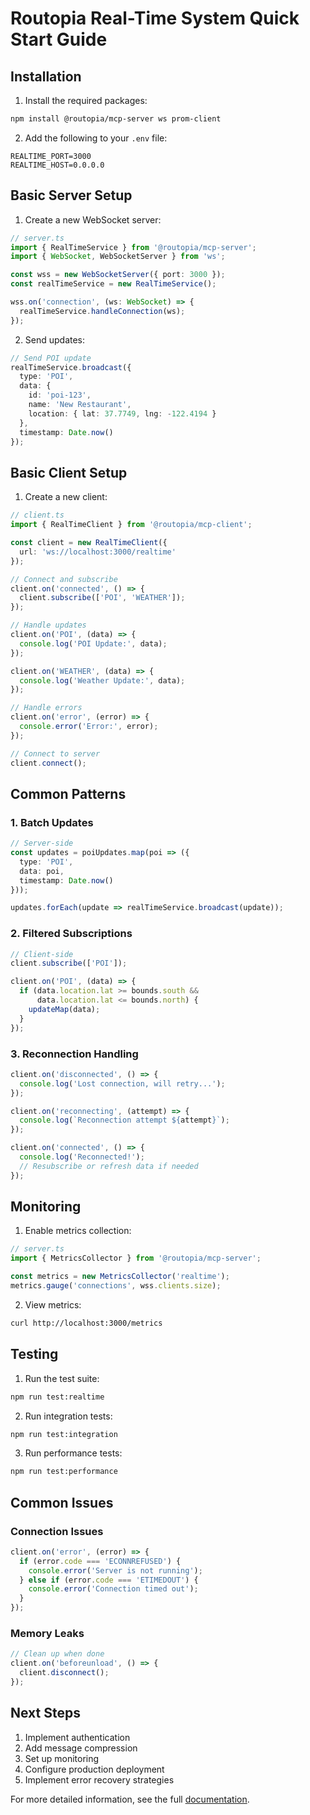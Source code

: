 # Routopia Real-Time System Quick Start Guide

## Installation

1. Install the required packages:

```bash
npm install @routopia/mcp-server ws prom-client
```

2. Add the following to your `.env` file:

```env
REALTIME_PORT=3000
REALTIME_HOST=0.0.0.0
```

## Basic Server Setup

1. Create a new WebSocket server:

```typescript
// server.ts
import { RealTimeService } from '@routopia/mcp-server';
import { WebSocket, WebSocketServer } from 'ws';

const wss = new WebSocketServer({ port: 3000 });
const realTimeService = new RealTimeService();

wss.on('connection', (ws: WebSocket) => {
  realTimeService.handleConnection(ws);
});
```

2. Send updates:

```typescript
// Send POI update
realTimeService.broadcast({
  type: 'POI',
  data: {
    id: 'poi-123',
    name: 'New Restaurant',
    location: { lat: 37.7749, lng: -122.4194 }
  },
  timestamp: Date.now()
});
```

## Basic Client Setup

1. Create a new client:

```typescript
// client.ts
import { RealTimeClient } from '@routopia/mcp-client';

const client = new RealTimeClient({
  url: 'ws://localhost:3000/realtime'
});

// Connect and subscribe
client.on('connected', () => {
  client.subscribe(['POI', 'WEATHER']);
});

// Handle updates
client.on('POI', (data) => {
  console.log('POI Update:', data);
});

client.on('WEATHER', (data) => {
  console.log('Weather Update:', data);
});

// Handle errors
client.on('error', (error) => {
  console.error('Error:', error);
});

// Connect to server
client.connect();
```

## Common Patterns

### 1. Batch Updates

```typescript
// Server-side
const updates = poiUpdates.map(poi => ({
  type: 'POI',
  data: poi,
  timestamp: Date.now()
}));

updates.forEach(update => realTimeService.broadcast(update));
```

### 2. Filtered Subscriptions

```typescript
// Client-side
client.subscribe(['POI']);

client.on('POI', (data) => {
  if (data.location.lat >= bounds.south && 
      data.location.lat <= bounds.north) {
    updateMap(data);
  }
});
```

### 3. Reconnection Handling

```typescript
client.on('disconnected', () => {
  console.log('Lost connection, will retry...');
});

client.on('reconnecting', (attempt) => {
  console.log(`Reconnection attempt ${attempt}`);
});

client.on('connected', () => {
  console.log('Reconnected!');
  // Resubscribe or refresh data if needed
});
```

## Monitoring

1. Enable metrics collection:

```typescript
// server.ts
import { MetricsCollector } from '@routopia/mcp-server';

const metrics = new MetricsCollector('realtime');
metrics.gauge('connections', wss.clients.size);
```

2. View metrics:

```bash
curl http://localhost:3000/metrics
```

## Testing

1. Run the test suite:

```bash
npm run test:realtime
```

2. Run integration tests:

```bash
npm run test:integration
```

3. Run performance tests:

```bash
npm run test:performance
```

## Common Issues

### Connection Issues

```typescript
client.on('error', (error) => {
  if (error.code === 'ECONNREFUSED') {
    console.error('Server is not running');
  } else if (error.code === 'ETIMEDOUT') {
    console.error('Connection timed out');
  }
});
```

### Memory Leaks

```typescript
// Clean up when done
client.on('beforeunload', () => {
  client.disconnect();
});
```

## Next Steps

1. Implement authentication
2. Add message compression
3. Set up monitoring
4. Configure production deployment
5. Implement error recovery strategies

For more detailed information, see the full [documentation](./realtime-system.md). 
